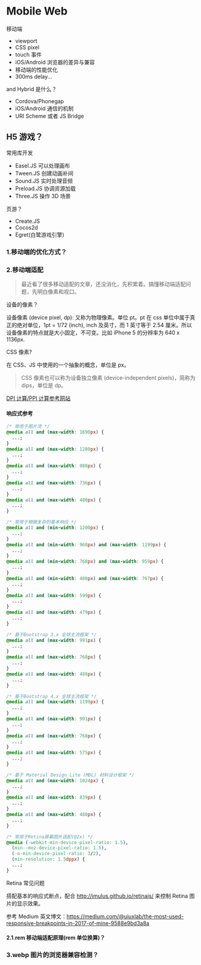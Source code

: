 # Mobile Web

移动端

- viewport
- CSS pixel
- touch 事件
- iOS/Android 浏览器的差异与兼容
- 移动端的性能优化
- 300ms delay...

and Hybrid 是什么？

- Cordova/Phonegap
- iOS/Android 通信的机制
- URI Scheme 或者 JS Bridge

## H5 游戏？

常用库开发

- Easel.JS 可以处理画布
- Tween.JS 创建动画补间
- Sound.JS 实时处理音频
- Preload.JS 协调资源加载
- Three.JS 操作 3D 场景

页游？

- Create.JS
- Cocos2d
- Egret(白鹭游戏引擎)


### 1.移动端的优化方式？

### 2.移动端适配

> 最近看了很多移动适配的文章，还没消化，先积累着。搞懂移动端适配问题，先明白像素和视口。

设备的像素？

设备像素 (device pixel, dp): 又称为物理像素。单位 pt。pt 在 css 单位中属于真正的绝对单位，1pt = 1/72 (inch), inch 及英寸，而 1 英寸等于 2.54 厘米。所以设备像素的特点就是大小固定，不可变。比如 iPhone 5 的分辨率为 640 x 1136px.

CSS 像素?

在 CSS、JS 中使用的一个抽象的概念，单位是 px。

> CSS 像素也可以称为设备独立像素 (device-independent pixels)，简称为 dips，单位是 dp。

[DPI 计算/PPI 计算参考网站](https://www.sven.de/dpi/)

#### 响应式参考

```css
/* 常用于图片流 */
@media all and (max-width: 1690px) {
  ...;
}
@media all and (max-width: 1280px) {
  ...;
}
@media all and (max-width: 980px) {
  ...;
}
@media all and (max-width: 736px) {
  ...;
}
@media all and (max-width: 480px) {
  ...;
}

/* 常用于稍微复杂的基本响应 */
@media all and (min-width: 1200px) {
  ...;
}
@media all and (min-width: 960px) and (max-width: 1199px) {
  ...;
}
@media all and (min-width: 768px) and (max-width: 959px) {
  ...;
}
@media all and (min-width: 480px) and (max-width: 767px) {
  ...;
}
@media all and (max-width: 599px) {
  ...;
}
@media all and (max-width: 479px) {
  ...;
}

/* 基于Bootstrap 3.x 全球主流框架 */
@media all and (max-width: 991px) {
  ...;
}
@media all and (max-width: 768px) {
  ...;
}
@media all and (max-width: 480px) {
  ...;
}

/* 基于Bootstrap 4.x 全球主流框架 */
@media all and (max-width: 1199px) {
  ...;
}
@media all and (max-width: 991px) {
  ...;
}
@media all and (max-width: 768px) {
  ...;
}
@media all and (max-width: 575px) {
  ...;
}

/* 基于 Material Design Lite (MDL) 材料设计框架 */
@media all and (max-width: 1024px) {
  ...;
}
@media all and (max-width: 839px) {
  ...;
}
@media all and (max-width: 480px) {
  ...;
}

/* 常用于Retina屏幕图片适配(@2x) */
@media (-webkit-min-device-pixel-ratio: 1.5),
  (min--moz-device-pixel-ratio: 1.5),
  (-o-min-device-pixel-ratio: 3/2),
  (min-resolution: 1.5dppx) {
  ...;
}
```

Retina 常见问题

搭配基本的响应式断点，配合 http://imulus.github.io/retinajs/ 来控制 Retina 图片的显示效果。

参考 Medium 英文博文：https://medium.com/@uiuxlab/the-most-used-responsive-breakpoints-in-2017-of-mine-9588e9bd3a8a

#### 2.1.rem 移动端适配原理(rem 单位换算)？

### 3.webp 图片的浏览器兼容检测？

